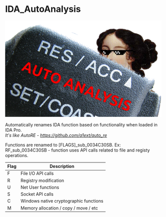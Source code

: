 # IDA_AutoAnalysis

![Demo](logo.png)


Automatically renames IDA function based on functionality when loaded in IDA Pro.  
*It's like AutoRE - https://github.com/a1ext/auto_re*


Functions are renamed to [FLAGS]_sub_0034C30SB.  Ex: RF_sub_0034C30SB -  function uses API calls related to file and registy operations. 

| Flag | Description                            |
|------|----------------------------------------|
| F    | File I/O API calls                     |
| R    | Registry modification                  |
| U    | Net User functions                     |
| S    | Socket API calls                       |
| C    | Windows native cryptographic functions |
| M    | Memory allocation / copy / move / etc  |
